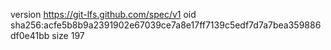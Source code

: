 version https://git-lfs.github.com/spec/v1
oid sha256:acfe5b8b9a2391902e67039ce7a8e17ff7139c5edf7d7a7bea359886df0e41bb
size 197
